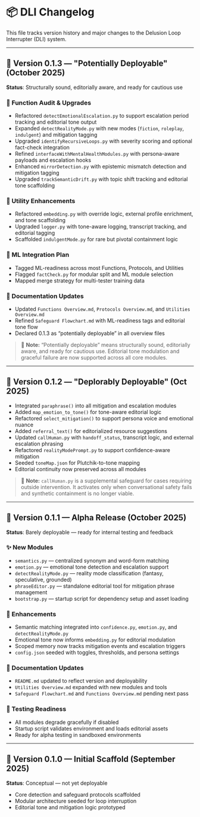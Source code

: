 <!-- Drafted collaboratively with Copilot -->

# 📦 DLI Changelog

This file tracks version history and major changes to the Delusion Loop Interrupter (DLI) system.

---
## 🧠 Version 0.1.3 — "Potentially Deployable" (October 2025)

**Status**: Structurally sound, editorially aware, and ready for cautious use

### 🔧 Function Audit & Upgrades
- Refactored `detectEmotionalEscalation.py` to support escalation period tracking and editorial tone output
- Expanded `detectRealityMode.py` with new modes (`fiction`, `roleplay`, `indulgent`) and mitigation tagging
- Upgraded `identifyRecursiveLoops.py` with severity scoring and optional fact-check integration
- Refined `interfaceWithMentalHealthModules.py` with persona-aware payloads and escalation hooks
- Enhanced `mirrorDetection.py` with epistemic mismatch detection and mitigation tagging
- Upgraded `trackSemanticDrift.py` with topic shift tracking and editorial tone scaffolding

### 🧰 Utility Enhancements
- Refactored `embedding.py` with override logic, external profile enrichment, and tone scaffolding
- Upgraded `logger.py` with tone-aware logging, transcript tracking, and editorial tagging
- Scaffolded `indulgentMode.py` for rare but pivotal containment logic

### 🧠 ML Integration Plan
- Tagged ML-readiness across most Functions, Protocols, and Utilities
- Flagged `factCheck.py` for modular split and ML module selection
- Mapped merge strategy for multi-tester training data

### 📘 Documentation Updates
- Updated `Functions Overview.md`, `Protocols Overview.md`, and `Utilities Overview.md`
- Refined `Safeguard Flowchart.md` with ML-readiness tags and editorial tone flow
- Declared 0.1.3 as “potentially deployable” in all overview files

> 🧠 **Note:** “Potentially deployable” means structurally sound, editorially aware, and ready for cautious use. Editorial tone modulation and graceful failure are now supported across all core modules.

---

## 👀 Version 0.1.2 — "Deplorably Deployable" (Oct 2025)

- Integrated `paraphrase()` into all mitigation and escalation modules  
- Added `map_emotion_to_tone()` for tone-aware editorial logic  
- Refactored `select_mitigation()` to support persona voice and emotional nuance  
- Added `referral_text()` for editorialized resource suggestions  
- Updated `callHuman.py` with `handoff_status`, transcript logic, and external escalation phrasing  
- Refactored `realityModePrompt.py` to support confidence-aware mitigation  
- Seeded `toneMap.json` for Plutchik-to-tone mapping  
- Editorial continuity now preserved across all modules  

> 🔔 **Note:** `callHuman.py` is a supplemental safeguard for cases requiring outside intervention. It activates only when conversational safety fails and synthetic containment is no longer viable.

---

## 🧪 Version 0.1.1 — Alpha Release (October 2025)

**Status**: Barely deployable — ready for internal testing and feedback

### ✨ New Modules
- `semantics.py` — centralized synonym and word-form matching
- `emotion.py` — emotional tone detection and escalation support
- `detectRealityMode.py` — reality mode classification (fantasy, speculative, grounded)
- `phraseEditor.py` — standalone editorial tool for mitigation phrase management
- `bootstrap.py` — startup script for dependency setup and asset loading

### 🧠 Enhancements
- Semantic matching integrated into `confidence.py`, `emotion.py`, and `detectRealityMode.py`
- Emotional tone now informs `embedding.py` for editorial modulation
- Scoped memory now tracks mitigation events and escalation triggers
- `config.json` seeded with toggles, thresholds, and persona settings

### 📘 Documentation Updates
- `README.md` updated to reflect version and deployability
- `Utilities Overview.md` expanded with new modules and tools
- `Safeguard Flowchart.md` and `Functions Overview.md` pending next pass

### 🧪 Testing Readiness
- All modules degrade gracefully if disabled
- Startup script validates environment and loads editorial assets
- Ready for alpha testing in sandboxed environments

---

## 🧬 Version 0.1.0 — Initial Scaffold (September 2025)

**Status**: Conceptual — not yet deployable

- Core detection and safeguard protocols scaffolded
- Modular architecture seeded for loop interruption
- Editorial tone and mitigation logic prototyped
